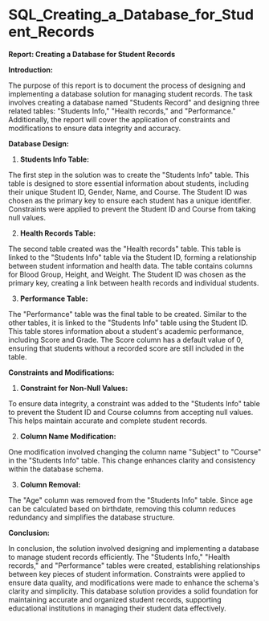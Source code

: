 # SQL_Creating_a_Database_for_Student_Records

**Report: Creating a Database for Student Records**

**Introduction:**

The purpose of this report is to document the process of designing and implementing a database solution for managing student records. The task involves creating a database named "Students Record" and designing three related tables: "Students Info," "Health records," and "Performance." Additionally, the report will cover the application of constraints and modifications to ensure data integrity and accuracy.

**Database Design:**

1. **Students Info Table:**

The first step in the solution was to create the "Students Info" table. This table is designed to store essential information about students, including their unique Student ID, Gender, Name, and Course. The Student ID was chosen as the primary key to ensure each student has a unique identifier. Constraints were applied to prevent the Student ID and Course from taking null values.

2. **Health Records Table:**

The second table created was the "Health records" table. This table is linked to the "Students Info" table via the Student ID, forming a relationship between student information and health data. The table contains columns for Blood Group, Height, and Weight. The Student ID was chosen as the primary key, creating a link between health records and individual students.

3. **Performance Table:**

The "Performance" table was the final table to be created. Similar to the other tables, it is linked to the "Students Info" table using the Student ID. This table stores information about a student's academic performance, including Score and Grade. The Score column has a default value of 0, ensuring that students without a recorded score are still included in the table.

**Constraints and Modifications:**

1. **Constraint for Non-Null Values:**

To ensure data integrity, a constraint was added to the "Students Info" table to prevent the Student ID and Course columns from accepting null values. This helps maintain accurate and complete student records.

2. **Column Name Modification:**

One modification involved changing the column name "Subject" to "Course" in the "Students Info" table. This change enhances clarity and consistency within the database schema.

3. **Column Removal:**

The "Age" column was removed from the "Students Info" table. Since age can be calculated based on birthdate, removing this column reduces redundancy and simplifies the database structure.

**Conclusion:**

In conclusion, the solution involved designing and implementing a database to manage student records efficiently. The "Students Info," "Health records," and "Performance" tables were created, establishing relationships between key pieces of student information. Constraints were applied to ensure data quality, and modifications were made to enhance the schema's clarity and simplicity. This database solution provides a solid foundation for maintaining accurate and organized student records, supporting educational institutions in managing their student data effectively.

